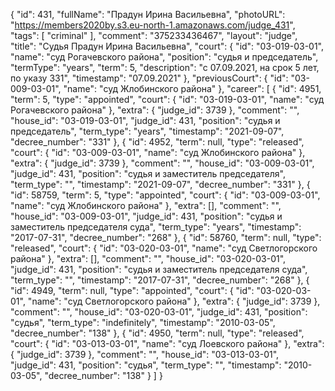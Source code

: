 {
    "id": 431,
    "fullName": "Прадун Ирина Васильевна",
    "photoURL": "https://members2020by.s3.eu-north-1.amazonaws.com/judge_431",
    "tags": [
        "criminal"
    ],
    "comment": "375233436467",
    "layout": "judge",
    "title": "Судья Прадун Ирина Васильевна",
    "court": {
        "id": "03-019-03-01",
        "name": "суд Рогачевского района",
        "position": "судья и председатель",
        "termType": "years",
        "term": 5,
        "description": "c 07.09.2021, на срок 5 лет, по указу 331",
        "timestamp": "07.09.2021"
    },
    "previousCourt": {
        "id": "03-009-03-01",
        "name": "суд Жлобинского района"
    },
    "career": [
        {
            "id": 4951,
            "term": 5,
            "type": "appointed",
            "court": {
                "id": "03-019-03-01",
                "name": "суд Рогачевского района"
            },
            "extra": {
                "judge_id": 3739
            },
            "comment": "",
            "house_id": "03-019-03-01",
            "judge_id": 431,
            "position": "судья и председатель",
            "term_type": "years",
            "timestamp": "2021-09-07",
            "decree_number": "331"
        },
        {
            "id": 4952,
            "term": null,
            "type": "released",
            "court": {
                "id": "03-009-03-01",
                "name": "суд Жлобинского района"
            },
            "extra": {
                "judge_id": 3739
            },
            "comment": "",
            "house_id": "03-009-03-01",
            "judge_id": 431,
            "position": "судья и заместитель председателя",
            "term_type": "",
            "timestamp": "2021-09-07",
            "decree_number": "331"
        },
        {
            "id": 58759,
            "term": 5,
            "type": "appointed",
            "court": {
                "id": "03-009-03-01",
                "name": "суд Жлобинского района"
            },
            "extra": [],
            "comment": "",
            "house_id": "03-009-03-01",
            "judge_id": 431,
            "position": "судья и заместитель председателя суда",
            "term_type": "years",
            "timestamp": "2017-07-31",
            "decree_number": "268"
        },
        {
            "id": 58760,
            "term": null,
            "type": "released",
            "court": {
                "id": "03-020-03-01",
                "name": "суд Светлогорского района"
            },
            "extra": [],
            "comment": "",
            "house_id": "03-020-03-01",
            "judge_id": 431,
            "position": "судья и заместитель председателя суда",
            "term_type": "",
            "timestamp": "2017-07-31",
            "decree_number": "268"
        },
        {
            "id": 4949,
            "term": null,
            "type": "appointed",
            "court": {
                "id": "03-020-03-01",
                "name": "суд Светлогорского района"
            },
            "extra": {
                "judge_id": 3739
            },
            "comment": "",
            "house_id": "03-020-03-01",
            "judge_id": 431,
            "position": "судья",
            "term_type": "indefinitely",
            "timestamp": "2010-03-05",
            "decree_number": "138"
        },
        {
            "id": 4950,
            "term": null,
            "type": "released",
            "court": {
                "id": "03-013-03-01",
                "name": "суд Лоевского района"
            },
            "extra": {
                "judge_id": 3739
            },
            "comment": "",
            "house_id": "03-013-03-01",
            "judge_id": 431,
            "position": "судья",
            "term_type": "",
            "timestamp": "2010-03-05",
            "decree_number": "138"
        }
    ]
}